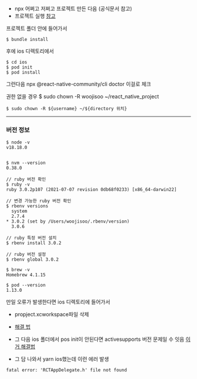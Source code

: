 - npx 어쩌고 저쩌고 프로젝트 만든 다음 (공식문서 참고)
- 프로젝트 실행 [참고](https://medium.com/@reachrasmus/react-native-on-macos-13-2-4f8c2f963d6e)

프로젝트 폴더 안에 들어가서
```
$ bundle install
```

후에 ios 디렉토리에서
```
$ cd ios
$ pod init
$ pod install
```

그런다음
npx @react-native-community/cli doctor
이걸로 체크

권한 없을 경우 $ sudo chown -R woojisoo ~/react_native_project

```
$ sudo chown -R ${username} ~/${directory 위치}
```

---

### 버전 정보

```
$ node -v
v18.18.0
```

```

$ nvm --version
0.38.0

```

```
// ruby 버전 확인
$ ruby -v
ruby 3.0.2p107 (2021-07-07 revision 0db68f0233) [x86_64-darwin22]

```

```
// 변경 가능한 ruby 버전 확인
$ rbenv versions
  system
  2.7.4
* 3.0.2 (set by /Users/woojisoo/.rbenv/version)
  3.0.6
```

```
// ruby 특정 버전 설치
$ rbenv install 3.0.2

// ruby 버전 설정
$ rbenv global 3.0.2
```

```
$ brew -v
Homebrew 4.1.15
```

```
$ pod --version
1.13.0
```

만일 오류가 발생한다면 ios 디렉토리에 들어가서

- propject.xcworkspace파일 삭제
- [해결 법](https://positiveko-til.vercel.app/til/react-native/error65.html)

- 그 다음 ios 폴더에서 pos init이 안된다면 activesupports 버전 문제일 수 잇음
  [이거 해결법](https://juejin.cn/post/7287914129564680249)

- 그 담 나와서 yarn ios했는데 이런 에러 발생

```
fatal error: 'RCTAppDelegate.h' file not found
```
